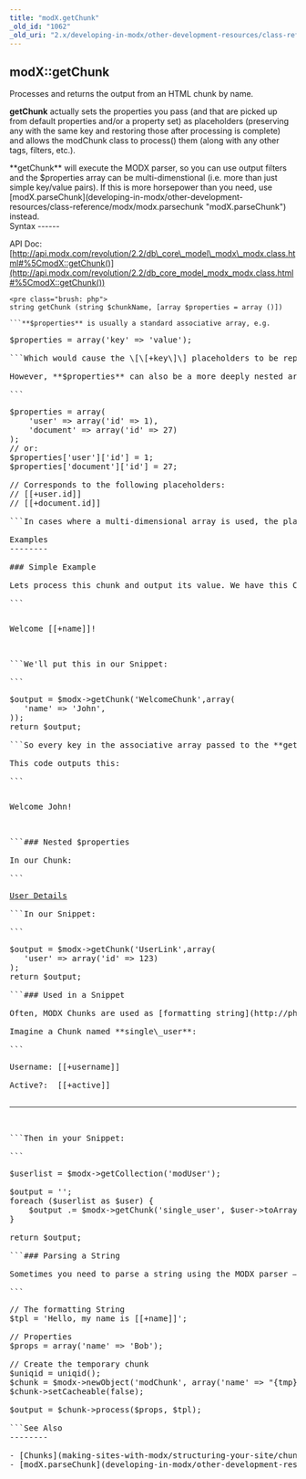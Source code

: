 ```yaml
---
title: "modX.getChunk"
_old_id: "1062"
_old_uri: "2.x/developing-in-modx/other-development-resources/class-reference/modx/modx.getchunk"
---
```


modX::getChunk
--------------

Processes and returns the output from an HTML chunk by name.

**getChunk** actually sets the properties you pass (and that are picked up from default properties and/or a property set) as placeholders (preserving any with the same key and restoring those after processing is complete) and allows the modChunk class to process() them (along with any other tags, filters, etc.).

<div class="info">**getChunk** will execute the MODX parser, so you can use output filters and the $properties array can be multi-dimenstional (i.e. more than just simple key/value pairs). If this is more horsepower than you need, use [modX.parseChunk](developing-in-modx/other-development-resources/class-reference/modx/modx.parsechunk "modX.parseChunk") instead.</div>Syntax
------

API Doc: [http://api.modx.com/revolution/2.2/db\_core\_model\_modx\_modx.class.html#%5CmodX::getChunk()](http://api.modx.com/revolution/2.2/db_core_model_modx_modx.class.html#%5CmodX::getChunk())

```
<pre class="brush: php">
string getChunk (string $chunkName, [array $properties = array ()])

```**$properties** is usually a standard associative array, e.g.

```
<pre class="brush: php">
$properties = array('key' => 'value');

```Which would cause the \[\[+key\]\] placeholders to be replaced by the 'value'.

However, **$properties** can also be a more deeply nested array such as the kind that might be returned from certain getObject or getCollection queries, e.g.

```
<pre class="brush: php">
$properties = array(
    'user' => array('id' => 1),
    'document' => array('id' => 27)
);
// or:
$properties['user']['id'] = 1;
$properties['document']['id'] = 27;

// Corresponds to the following placeholders:
// [[+user.id]]
// [[+document.id]]

```In cases where a multi-dimensional array is used, the placeholder syntax changes to use a dot for each node in the array, e.g. \[\[+user.id\]\] and \[\[+document.id\]\]

Examples
--------

### Simple Example

Lets process this chunk and output its value. We have this Chunk, called "WelcomeChunk":

```
<pre class="brush: php">
<p>Welcome [[+name]]!</p>

```We'll put this in our Snippet:

```
<pre class="brush: php">
$output = $modx->getChunk('WelcomeChunk',array(
   'name' => 'John',
));
return $output;

```So every key in the associative array passed to the **getChunk** method corresponds to an available placeholder inside the chunk, e.g. \[\[+name\]\]

This code outputs this:

```
<pre class="brush: php">
<p>Welcome John!</p>

```### Nested $properties

In our Chunk:

```
<pre class="brush: php">
<a href="http://site.com/profile?user_id=[[+user.id]]!">User Details</a>

```In our Snippet:

```
<pre class="brush: php">
$output = $modx->getChunk('UserLink',array(
   'user' => array('id' => 123)
);
return $output;

```### Used in a Snippet

Often, MODX Chunks are used as [formatting string](http://php.net/manual/en/function.sprintf.php) by Snippets. To that end, you can make good use of xPDO's [toArray()](/xpdo/2.x/class-reference/xpdoobject/field-accessors/toarray "toArray") method.

Imagine a Chunk named **single\_user**:

```
<pre class="brush: php">
Username: [[+username]]<br/>
Active?:  [[+active]]<br/>
<hr/>

```Then in your Snippet:

```
<pre class="brush: php">
$userlist = $modx->getCollection('modUser');

$output = '';
foreach ($userlist as $user) {
    $output .= $modx->getChunk('single_user', $user->toArray() );
}

return $output;

```### Parsing a String

Sometimes you need to parse a string using the MODX parser – this does not use getChunk, but it is related. Using the MODX parser is a bit slower than using a simple str\_replace function, but it does let you use complex placeholders (e.g. to include another Chunk) and output filters etc. The trick is to create a temporary Chunk object, then run the **process** method on it.

```
<pre class="brush: php">
// The formatting String
$tpl = 'Hello, my name is [[+name]]';

// Properties
$props = array('name' => 'Bob');

// Create the temporary chunk
$uniqid = uniqid();
$chunk = $modx->newObject('modChunk', array('name' => "{tmp}-{$uniqid}"));
$chunk->setCacheable(false);

$output = $chunk->process($props, $tpl);

```See Also
--------

- [Chunks](making-sites-with-modx/structuring-your-site/chunks "Chunks")
- [modX.parseChunk](developing-in-modx/other-development-resources/class-reference/modx/modx.parsechunk "modX.parseChunk")